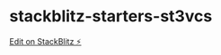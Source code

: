 # stackblitz-starters-st3vcs

[Edit on StackBlitz ⚡️](https://stackblitz.com/edit/stackblitz-starters-st3vcs)